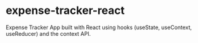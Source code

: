 # expense-tracker-react
Expense Tracker App built with React using hooks (useState, useContext, useReducer) and the context API.
